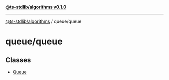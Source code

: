 [**@ts-stdlib/algorithms v0.1.0**](../../README.md)

***

[@ts-stdlib/algorithms](../../README.md) / queue/queue

# queue/queue

## Classes

- [Queue](classes/Queue.md)

